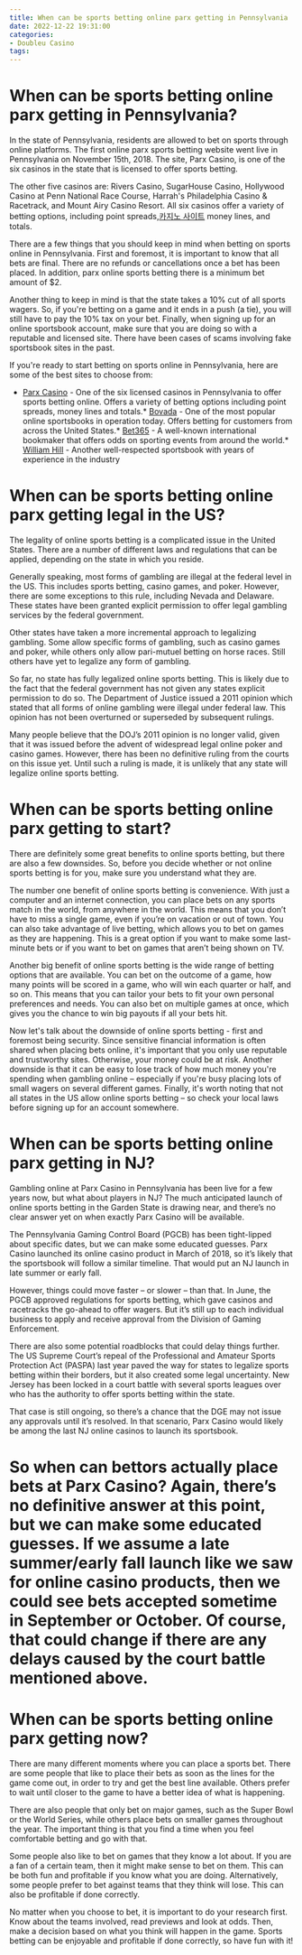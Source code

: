 ```yaml
---
title: When can be sports betting online parx getting in Pennsylvania
date: 2022-12-22 19:31:00
categories:
- Doubleu Casino
tags:
---
```



#  When can be sports betting online parx getting in Pennsylvania?

In the state of Pennsylvania, residents are allowed to bet on sports through online platforms. The first online parx sports betting website went live in Pennsylvania on November 15th, 2018. The site, Parx Casino, is one of the six casinos in the state that is licensed to offer sports betting.

The other five casinos are: Rivers Casino, SugarHouse Casino, Hollywood Casino at Penn National Race Course, Harrah's Philadelphia Casino & Racetrack, and Mount Airy Casino Resort. All six casinos offer a variety of betting options, including point spreads,[카지노 사이트](https://choegocasino.com/) money lines, and totals.

There are a few things that you should keep in mind when betting on sports online in Pennsylvania. First and foremost, it is important to know that all bets are final. There are no refunds or cancellations once a bet has been placed. In addition, parx online sports betting there is a minimum bet amount of $2.

Another thing to keep in mind is that the state takes a 10% cut of all sports wagers. So, if you're betting on a game and it ends in a push (a tie), you will still have to pay the 10% tax on your bet. Finally, when signing up for an online sportsbook account, make sure that you are doing so with a reputable and licensed site. There have been cases of scams involving fake sportsbook sites in the past.

If you're ready to start betting on sports online in Pennsylvania, here are some of the best sites to choose from:

* [Parx Casino](https://www.parxcasino.com/) - One of the six licensed casinos in Pennsylvania to offer sports betting online. Offers a variety of betting options including point spreads, money lines and totals.* [Bovada](https://www.bovada.lv/) - One of the most popular online sportsbooks in operation today. Offers betting for customers from across the United States.* [Bet365](https://www1.bet365affiliatesolutions.com/public/en/?affiliates=&promo=reykv&language=en) - A well-known international bookmaker that offers odds on sporting events from around the world.* [William Hill](https://sportsbookusa.williamhill-us...glish%20version/?bfv_token=5AD33C7AFCAE452EA0727BFFC028FBB4) - Another well-respected sportsbook with years of experience in the industry

#  When can be sports betting online parx getting legal in the US?

The legality of online sports betting is a complicated issue in the United States. There are a number of different laws and regulations that can be applied, depending on the state in which you reside.

Generally speaking, most forms of gambling are illegal at the federal level in the US. This includes sports betting, casino games, and poker. However, there are some exceptions to this rule, including Nevada and Delaware. These states have been granted explicit permission to offer legal gambling services by the federal government.

Other states have taken a more incremental approach to legalizing gambling. Some allow specific forms of gambling, such as casino games and poker, while others only allow pari-mutuel betting on horse races. Still others have yet to legalize any form of gambling.

So far, no state has fully legalized online sports betting. This is likely due to the fact that the federal government has not given any states explicit permission to do so. The Department of Justice issued a 2011 opinion which stated that all forms of online gambling were illegal under federal law. This opinion has not been overturned or superseded by subsequent rulings.

Many people believe that the DOJ’s 2011 opinion is no longer valid, given that it was issued before the advent of widespread legal online poker and casino games. However, there has been no definitive ruling from the courts on this issue yet. Until such a ruling is made, it is unlikely that any state will legalize online sports betting.

#  When can be sports betting online parx getting to start?

There are definitely some great benefits to online sports betting, but there are also a few downsides. So, before you decide whether or not online sports betting is for you, make sure you understand what they are.

The number one benefit of online sports betting is convenience. With just a computer and an internet connection, you can place bets on any sports match in the world, from anywhere in the world. This means that you don’t have to miss a single game, even if you’re on vacation or out of town. You can also take advantage of live betting, which allows you to bet on games as they are happening. This is a great option if you want to make some last-minute bets or if you want to bet on games that aren’t being shown on TV.

Another big benefit of online sports betting is the wide range of betting options that are available. You can bet on the outcome of a game, how many points will be scored in a game, who will win each quarter or half, and so on. This means that you can tailor your bets to fit your own personal preferences and needs. You can also bet on multiple games at once, which gives you the chance to win big payouts if all your bets hit.

Now let's talk about the downside of online sports betting - first and foremost being security. Since sensitive financial information is often shared when placing bets online, it's important that you only use reputable and trustworthy sites. Otherwise, your money could be at risk. Another downside is that it can be easy to lose track of how much money you're spending when gambling online – especially if you're busy placing lots of small wagers on several different games. Finally, it's worth noting that not all states in the US allow online sports betting – so check your local laws before signing up for an account somewhere.

#  When can be sports betting online parx getting in NJ?

Gambling online at Parx Casino in Pennsylvania has been live for a few years now, but what about players in NJ? The much anticipated launch of online sports betting in the Garden State is drawing near, and there’s no clear answer yet on when exactly Parx Casino will be available.

The Pennsylvania Gaming Control Board (PGCB) has been tight-lipped about specific dates, but we can make some educated guesses. Parx Casino launched its online casino product in March of 2018, so it’s likely that the sportsbook will follow a similar timeline. That would put an NJ launch in late summer or early fall.

However, things could move faster – or slower – than that. In June, the PGCB approved regulations for sports betting, which gave casinos and racetracks the go-ahead to offer wagers. But it’s still up to each individual business to apply and receive approval from the Division of Gaming Enforcement.

There are also some potential roadblocks that could delay things further. The US Supreme Court’s repeal of the Professional and Amateur Sports Protection Act (PASPA) last year paved the way for states to legalize sports betting within their borders, but it also created some legal uncertainty. New Jersey has been locked in a court battle with several sports leagues over who has the authority to offer sports betting within the state.

That case is still ongoing, so there’s a chance that the DGE may not issue any approvals until it’s resolved. In that scenario, Parx Casino would likely be among the last NJ online casinos to launch its sportsbook.



# So when can bettors actually place bets at Parx Casino? Again, there’s no definitive answer at this point, but we can make some educated guesses. If we assume a late summer/early fall launch like we saw for online casino products, then we could see bets accepted sometime in September or October. Of course, that could change if there are any delays caused by the court battle mentioned above.

#  When can be sports betting online parx getting now?

There are many different moments where you can place a sports bet. There are some people that like to place their bets as soon as the lines for the game come out, in order to try and get the best line available. Others prefer to wait until closer to the game to have a better idea of what is happening.

There are also people that only bet on major games, such as the Super Bowl or the World Series, while others place bets on smaller games throughout the year. The important thing is that you find a time when you feel comfortable betting and go with that.

Some people also like to bet on games that they know a lot about. If you are a fan of a certain team, then it might make sense to bet on them. This can be both fun and profitable if you know what you are doing. Alternatively, some people prefer to bet against teams that they think will lose. This can also be profitable if done correctly.

No matter when you choose to bet, it is important to do your research first. Know about the teams involved, read previews and look at odds. Then, make a decision based on what you think will happen in the game. Sports betting can be enjoyable and profitable if done correctly, so have fun with it!